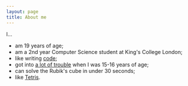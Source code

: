 ```yaml
---
layout: page
title: About me
---
```


I...

* am 19 years of age;
* am a 2nd year Computer Science student at King's College London;
* like writing [code](https://github.com/musalbas);
* got into [a lot of trouble](https://en.wikipedia.org/wiki/Mustafa_Al-Bassam) when I was 15-16 years of age;
* can solve the Rubik's cube in under 30 seconds;
* like [Tetris](http://www.tetrisfriends.com/users/profile.php?id=4874381).

